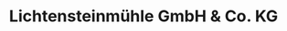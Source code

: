 ---
title: "Lichtensteinmühle GmbH & Co. KG"
url: /lichtenstein/lichtensteinmuehle-gmbh-und-co-kg/
shop: Hofladen
---